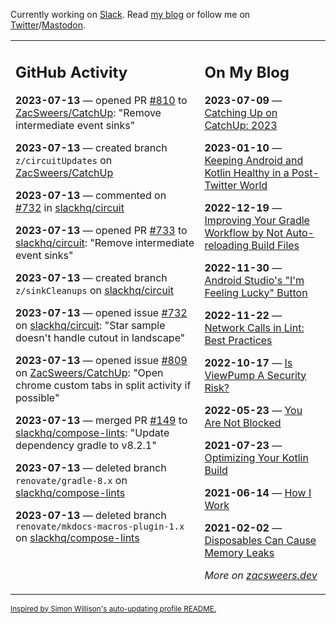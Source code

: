 Currently working on [Slack](https://slack.com/). Read [my blog](https://zacsweers.dev/) or follow me on [Twitter](https://twitter.com/ZacSweers)/[Mastodon](https://hachyderm.io/@ZacSweers).

<table><tr><td valign="top" width="60%">

## GitHub Activity
<!-- githubActivity starts -->
**2023-07-13** — opened PR [#810](https://github.com/ZacSweers/CatchUp/pull/810) to [ZacSweers/CatchUp](https://github.com/ZacSweers/CatchUp): "Remove intermediate event sinks"

**2023-07-13** — created branch `z/circuitUpdates` on [ZacSweers/CatchUp](https://github.com/ZacSweers/CatchUp)

**2023-07-13** — commented on [#732](https://github.com/slackhq/circuit/issues/732#issuecomment-1634761831) in [slackhq/circuit](https://github.com/slackhq/circuit)

**2023-07-13** — opened PR [#733](https://github.com/slackhq/circuit/pull/733) to [slackhq/circuit](https://github.com/slackhq/circuit): "Remove intermediate event sinks"

**2023-07-13** — created branch `z/sinkCleanups` on [slackhq/circuit](https://github.com/slackhq/circuit)

**2023-07-13** — opened issue [#732](https://github.com/slackhq/circuit/issues/732) on [slackhq/circuit](https://github.com/slackhq/circuit): "Star sample doesn't handle cutout in landscape"

**2023-07-13** — opened issue [#809](https://github.com/ZacSweers/CatchUp/issues/809) on [ZacSweers/CatchUp](https://github.com/ZacSweers/CatchUp): "Open chrome custom tabs in split activity if possible"

**2023-07-13** — merged PR [#149](https://github.com/slackhq/compose-lints/pull/149) to [slackhq/compose-lints](https://github.com/slackhq/compose-lints): "Update dependency gradle to v8.2.1"

**2023-07-13** — deleted branch `renovate/gradle-8.x` on [slackhq/compose-lints](https://github.com/slackhq/compose-lints)

**2023-07-13** — deleted branch `renovate/mkdocs-macros-plugin-1.x` on [slackhq/compose-lints](https://github.com/slackhq/compose-lints)
<!-- githubActivity ends -->
</td><td valign="top" width="40%">

## On My Blog
<!-- blog starts -->
**2023-07-09** — [Catching Up on CatchUp: 2023](https://www.zacsweers.dev/catching-up-on-catchup-2023/)

**2023-01-10** — [Keeping Android and Kotlin Healthy in a Post-Twitter World](https://www.zacsweers.dev/keeping-android-healthy/)

**2022-12-19** — [Improving Your Gradle Workflow by Not Auto-reloading Build Files](https://www.zacsweers.dev/improving-your-workflow-by-not-auto-reloading-build-files/)

**2022-11-30** — [Android Studio's "I'm Feeling Lucky" Button](https://www.zacsweers.dev/android-studios-im-feeling-lucky-button/)

**2022-11-22** — [Network Calls in Lint: Best Practices](https://www.zacsweers.dev/network-calls-in-lint-best-practices/)

**2022-10-17** — [Is ViewPump A Security Risk?](https://www.zacsweers.dev/is-viewpump-a-security-risk/)

**2022-05-23** — [You Are Not Blocked](https://www.zacsweers.dev/you-are-not-blocked/)

**2021-07-23** — [Optimizing Your Kotlin Build](https://www.zacsweers.dev/optimizing-your-kotlin-build/)

**2021-06-14** — [How I Work](https://www.zacsweers.dev/how-i-work/)

**2021-02-02** — [Disposables Can Cause Memory Leaks](https://www.zacsweers.dev/disposables-can-cause-memory-leaks/)
<!-- blog ends -->
_More on [zacsweers.dev](https://zacsweers.dev/)_
</td></tr></table>

<sub><a href="https://simonwillison.net/2020/Jul/10/self-updating-profile-readme/">Inspired by Simon Willison's auto-updating profile README.</a></sub>